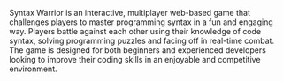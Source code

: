 Syntax Warrior is an interactive, multiplayer web-based game that challenges players to master programming syntax in a fun and engaging way. Players battle against each other using their knowledge of code syntax, solving programming puzzles and facing off in real-time combat. The game is designed for both beginners and experienced developers looking to improve their coding skills in an enjoyable and competitive environment.
